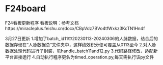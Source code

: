# F24board
F24看板更新程序
看板说明：参考文档https://miracleplus.feishu.cn/docx/CBpVdz7BVo4tfWxkz3KcTN1Hn4f

3月27日更新
1.增加了batch_id11中20230113-20240306的人脉数据，结合后的数据存储在“人脉数据总”文件夹中，这样绩效积分便可覆盖从0113至今
2.对人脉数据处理代码进行了封装，见handle_batch11and12.py
3.代码路径修改，适配新平台直接运行
4.自动执行程序更名为timed_operation.py,每天需执行该py文件

